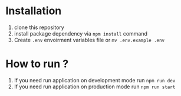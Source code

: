 # Installation

1. clone this repository
2. install package dependency via `npm install` command
3. Create `.env` envoirment variables file or `mv .env.example .env`

# How to run ?

1. If you need run application on development mode run `npm run dev`
2. If you need run application on production mode run `npm run start`
